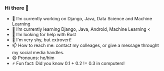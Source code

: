 ### Hi there 👋
<!---
**Geez14/Geez14** is a ✨ _special_ ✨ repository because its `README.md` (this file) appears on your GitHub profile.

Here are some ideas to get you started:
--->

- 🔭 I’m currently working on Django, Java, Data Science and Machine Learning
- 🌱 I’m currently learning Django, Java, Android, Machine Learning
<<!-- 👯 I’m looking to collaborate on -->
- 🤔 I’m looking for help with Rust
- 💬 I'm very shy, but extrovert!
- 📫 How to reach me: contact my colleages, or give a message throught my social media handles.
- 😄 Pronouns: he/him
- ⚡ Fun fact: Did you know 0.1 + 0.2 != 0.3 in computers!
